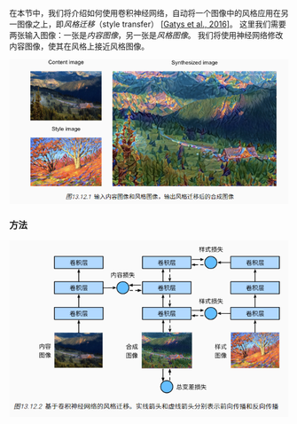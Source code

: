 在本节中，我们将介绍如何使用卷积神经网络，自动将一个图像中的风格应用在另一图像之上，即*风格迁移*（style transfer） [[Gatys et al., 2016\]](https://zh.d2l.ai/chapter_references/zreferences.html#gatys-ecker-bethge-2016)。 这里我们需要两张输入图像：一张是*内容图像*，另一张是*风格图像*。 我们将使用神经网络修改内容图像，使其在风格上接近风格图像。 

![image-20220629173939758](../imags/image-20220629173939758.png)



### 方法

![image-20220629180625935](../imags/image-20220629180625935.png)